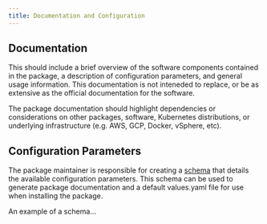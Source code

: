```yaml
---
title: Documentation and Configuration
---
```


## Documentation

This should include a brief overview of the software components contained in the package, a description of configuration parameters, and general usage information. This documentation is not inteneded to replace, or be as extensive as the official documentation for the software.

The package documentation should highlight dependencies or considerations on other packages, software, Kubernetes distributions, or underlying infrastructure (e.g. AWS, GCP, Docker, vSphere, etc).

## Configuration Parameters

The package maintainer is responsible for creating a [schema](https://carvel.dev/ytt/docs/latest/how-to-write-schema/) that details the available configuration parameters. This schema can be used to generate package documentation and a default values.yaml file for use when installing the package.

An example of a schema...
